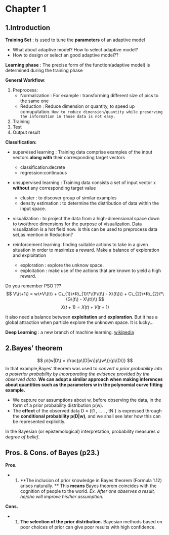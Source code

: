 Chapter 1
======================

1.Introduction
------------------------
**Training Set** : is used to tune the **parameters** of an adaptive model

- What about adaptive model? How to select adaptive model? 
- How to design or select an good adaptive model??

**Learning phase** : The precise form of the function(adaptive model) is determined during the training phase

**General Workflow**:

1. Preprocess:
	- Normalization : For example : transforming different size of pics to the same one
	- Reduction : Reduce dimension or quantity, to speed up comuputation. `How to reduce dimension/quantity while preserving the information in those data is not easy.`
2. Training
3. Test 
4. Output result

**Classification:**

- supervised learning : Training data comprise examples of the input vectors **along with** their corresponding target vectors
	- classification:decrete 
	- regression:continuous

- unsupervised learning : Training data consists a set of input vector x **without** any corresponding target value
	- cluster : to discover group of similar examples
	- density estimation : to determine the distribution of data within the input space.

- visualization : to project the data from a high-dimensional space down to two/three dimensions for the purpose of visualization. Data visualization is a hot field now. Is this can be used to preprocess data set,as mention in Reduction?

- reinforcement learning: finding suitable actions to take in a given situation in order to maximize a reward.
	Make a balance of exploration and exploitation
	- exploration : explore the unknow space.
	- exploitation : make use of the actions that are known to yield a high reward.

Do you remember PSO ???
$$
V\(t+1\) = w\*V\(t\) + C\_{1}\*R\_{1}\*\(P\(t\) - X\(t\)\) + C\_{2}\*R\_{2}\*\(G\(t\) - X\(t\)\)
$$
$$
X(t+1) = X(t) + V(t+1)
$$

It also need a balance between **exploitation** and **exploration**. But it has a global attraction when particle explore the unknown space. It is lucky...

**Deep Learning** : a new branch of machine learning. [wikipedia][deep_learning]


2.Bayes' theorem
--------------------------------
$$
p\(w|D\) = \frac{p\(D|w\)p\(w\)}{p\(D\)}
$$
In that example,Bayes’ theorem was used to *convert a prior probability into a posterior probability by incorporating the evidence provided by the observed data.* 
**We can adopt a similar approach when making inferences about quantities such as the parameters w in the polynomial curve fitting example.**

- We capture our assumptions about w, before observing the data, in the form of a prior probability distribution p(w). 
- The **effect** of the observed data D = {t1 , . . . , tN } is expressed through the **conditional probability p(D|w)**, and we shall see later how this can be represented explicitly.

In the Bayesian \(or epistemological\) interpretation, probability measures *a degree of belief*.

[deep_learning]: http://en.wikipedia.org/wiki/Deep_learning

Pros. & Cons. of Bayes (p23.)
---------------
**Pros.**

- 1) **The inclusion of prior knowledge in Bayes theorem (Formula 1.12) arises naturally.
** This **means** Bayes theorem coincides with the cognition of people to the world. 
*Ex. After one observes a result, he/she will improve his/her assumption.*

**Cons.**

- 1) **The selection of the prior distribution.** 
Bayesian methods based on poor choices of prior can give poor results with high confidence.

<script type="text/javascript" src="http://benweet.github.io/stackedit/lib/MathJax/MathJax.js?config=TeX-AMS_HTML"></script>

